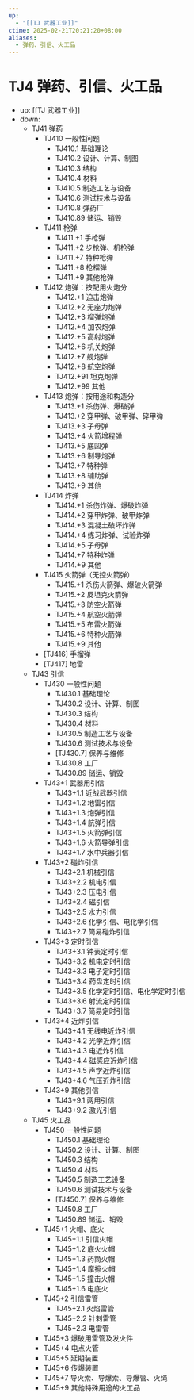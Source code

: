 ```yaml
---
up:
  - "[[TJ 武器工业]]"
ctime: 2025-02-21T20:21:20+08:00
aliases:
  - 弹药、引信、火工品
---
```


# TJ4 弹药、引信、火工品

- up: [[TJ 武器工业]]
- down:	
	- TJ41 弹药
		- TJ410 一般性问题
			- TJ410.1 基础理论
			- TJ410.2 设计、计算、制图
			- TJ410.3 结构
			- TJ410.4 材料
			- TJ410.5 制造工艺与设备
			- TJ410.6 测试技术与设备
			- TJ410.8 弹药厂
			- TJ410.89 储运、销毁
		- TJ411 枪弹
			- TJ411.+1 手枪弹
			- TJ411.+2 步枪弹、机枪弹
			- TJ411.+7 特种枪弹
			- TJ411.+8 枪榴弹
			- TJ411.+9 其他枪弹
		- TJ412 炮弹：按配用火炮分
			- TJ412.+1 迫击炮弹
			- TJ412.+2 无座力炮弹
			- TJ412.+3 榴弹炮弹
			- TJ412.+4 加农炮弹
			- TJ412.+5 高射炮弹
			- TJ412.+6 机关炮弹
			- TJ412.+7 舰炮弹
			- TJ412.+8 航空炮弹
			- TJ412.+91 坦克炮弹
			- TJ412.+99 其他
		- TJ413 炮弹：按用途和构造分
			- TJ413.+1 杀伤弹、爆破弹
			- TJ413.+2 穿甲弹、破甲弹、碎甲弹
			- TJ413.+3 子母弹
			- TJ413.+4 火箭增程弹
			- TJ413.+5 底凹弹
			- TJ413.+6 制导炮弹
			- TJ413.+7 特种弹
			- TJ413.+8 辅助弹
			- TJ413.+9 其他
		- TJ414 炸弹
			- TJ414.+1 杀伤炸弹、爆破炸弹
			- TJ414.+2 穿甲炸弹、破甲炸弹
			- TJ414.+3 混凝土破坏炸弹
			- TJ414.+4 练习炸弹、试验炸弹
			- TJ414.+5 子母弹
			- TJ414.+7 特种炸弹
			- TJ414.+9 其他
		- TJ415 火箭弹（无控火箭弹）
			- TJ415.+1 杀伤火箭弹、爆破火箭弹
			- TJ415.+2 反坦克火箭弹
			- TJ415.+3 防空火箭弹
			- TJ415.+4 航空火箭弹
			- TJ415.+5 布雷火箭弹
			- TJ415.+6 特种火箭弹
			- TJ415.+9 其他
		- [TJ416] 手榴弹
		- [TJ417] 地雷
	- TJ43 引信
		- TJ430 一般性问题
			- TJ430.1 基础理论
			- TJ430.2 设计、计算、制图
			- TJ430.3 结构
			- TJ430.4 材料
			- TJ430.5 制造工艺与设备
			- TJ430.6 测试技术与设备
			- [TJ430.7] 保养与维修
			- TJ430.8 工厂
			- TJ430.89 储运、销毁
		- TJ43+1 武器用引信
			- TJ43+1.1 近战武器引信
			- TJ43+1.2 地雷引信
			- TJ43+1.3 炮弹引信
			- TJ43+1.4 航弹引信
			- TJ43+1.5 火箭弹引信
			- TJ43+1.6 火箭导弹引信
			- TJ43+1.7 水中兵器引信
		- TJ43+2 碰炸引信
			- TJ43+2.1 机械引信
			- TJ43+2.2 机电引信
			- TJ43+2.3 压电引信
			- TJ43+2.4 磁引信
			- TJ43+2.5 水力引信
			- TJ43+2.6 化学引信、电化学引信
			- TJ43+2.7 简易碰炸引信
		- TJ43+3 定时引信
			- TJ43+3.1 钟表定时引信
			- TJ43+3.2 机电定时引信
			- TJ43+3.3 电子定时引信
			- TJ43+3.4 药盘定时引信
			- TJ43+3.5 化学定时引信、电化学定时引信
			- TJ43+3.6 射流定时引信
			- TJ43+3.7 简易定时引信
		- TJ43+4 近炸引信
			- TJ43+4.1 无线电近炸引信
			- TJ43+4.2 光学近炸引信
			- TJ43+4.3 电近炸引信
			- TJ43+4.4 磁感应近炸引信
			- TJ43+4.5 声学近炸引信
			- TJ43+4.6 气压近炸引信
		- TJ43+9 其他引信
			- TJ43+9.1 两用引信
			- TJ43+9.2 激光引信
	- TJ45 火工品
		- TJ450 一般性问题
			- TJ450.1 基础理论
			- TJ450.2 设计、计算、制图
			- TJ450.3 结构
			- TJ450.4 材料
			- TJ450.5 制造工艺设备
			- TJ450.6 测试技术与设备
			- [TJ450.7] 保养与维修
			- TJ450.8 工厂
			- TJ450.89 储运、销毁
		- TJ45+1 火帽、底火
			- TJ45+1.1 引信火帽
			- TJ45+1.2 底火火帽
			- TJ45+1.3 药筒火帽
			- TJ45+1.4 摩擦火帽
			- TJ45+1.5 撞击火帽
			- TJ45+1.6 电底火
		- TJ45+2 引信雷管
			- TJ45+2.1 火焰雷管
			- TJ45+2.2 针刺雷管
			- TJ45+2.3 电雷管
		- TJ45+3 爆破用雷管及发火件
		- TJ45+4 电点火管
		- TJ45+5 延期装置
		- TJ45+6 传爆装置
		- TJ45+7 导火索、导爆索、导爆管、火绳
		- TJ45+9 其他特殊用途的火工品
